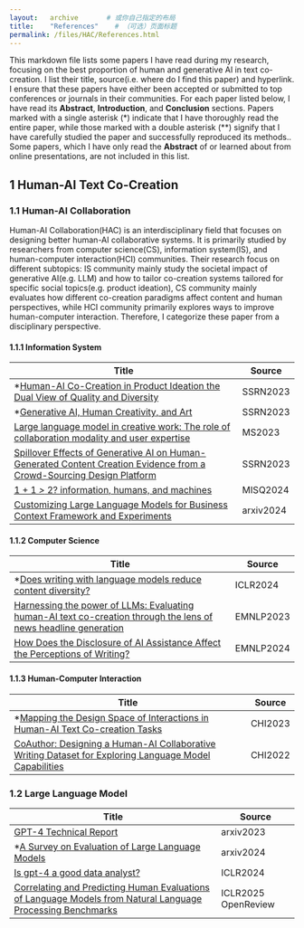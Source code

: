 ```yaml
---
layout:   archive       # 或你自己指定的布局
title:    "References"    # （可选）页面标题
permalink: /files/HAC/References.html
---
```


This markdown file lists some papers I have read during my research, focusing on the best proportion of human and generative AI in text co-creation. I list their title, source(i.e. where do I find this paper) and hyperlink. I ensure that these papers have either been accepted or submitted to top conferences or journals in their communities. For each paper listed below, I have read its **Abstract**, **Introduction**, and **Conclusion** sections. Papers marked with a single asterisk (*) indicate that I have thoroughly read the entire paper, while those marked with a double asterisk (\*\*) signify that I have carefully studied the paper and successfully reproduced its methods.. Some papers, which I have only read the **Abstract** of or learned about from online presentations, are not included in this list. 

## 1 Human-AI Text Co-Creation

### 1.1 Human-AI Collaboration

Human-AI Collaboration(HAC) is an interdisciplinary field that focuses on designing better human-AI collaborative systems. It is primarily studied by researchers from computer science(CS), information system(IS), and human-computer interaction(HCI) communities. Their research focus on different subtopics: IS community mainly study the societal impact of generative AI(e.g. LLM) and how to tailor co-creation systems tailored for specific social topics(e.g. product ideation), CS community mainly evaluates how different co-creation paradigms affect content and human perspectives, while HCI community primarily explores ways to improve human-computer interaction. Therefore, I categorize these paper from a disciplinary perspective.

#### 1.1.1 Information System

| Title                                                        | Source    |
| ------------------------------------------------------------ | --------- |
| *[Human-AI Co-Creation in Product Ideation the Dual View of Quality and Diversity](https://papers.ssrn.com/sol3/papers.cfm?abstract_id=4668241) | SSRN2023  |
| *[Generative AI, Human Creativity, and Art](https://papers.ssrn.com/sol3/papers.cfm?abstract_id=4594824) | SSRN2023  |
| [Large language model in creative work: The role of collaboration modality and user expertise](https://papers.ssrn.com/sol3/papers.cfm?abstract_id=4575598) | MS2023    |
| [Spillover Effects of Generative AI on Human-Generated Content Creation Evidence from a Crowd-Sourcing Design Platform](https://papers.ssrn.com/sol3/papers.cfm?abstract_id=4693181) | SSRN2023  |
| [1 + 1 *>* 2? information, humans, and machines](https://papers.ssrn.com/sol3/papers.cfm?abstract_id=4045718) | MISQ2024  |
| [Customizing Large Language Models for Business Context Framework and Experiments](https://arxiv.org/abs/2312.10225) | arxiv2024 |

#### 1.1.2 Computer Science

| Title                                                        | Source    |
| ------------------------------------------------------------ | --------- |
| *[Does writing with language models reduce content diversity?](https://arxiv.org/pdf/2309.05196) | ICLR2024  |
| [Harnessing the power of LLMs: Evaluating human-AI text co-creation through the lens of news headline generation](https://arxiv.org/pdf/2310.10706) | EMNLP2023 |
| [How Does the Disclosure of AI Assistance Affect the Perceptions of Writing?](https://arxiv.org/pdf/2410.04545) | EMNLP2024 |

#### 1.1.3 Human-Computer Interaction

| Title                                                        | Source  |
| ------------------------------------------------------------ | ------- |
| *[Mapping the Design Space of Interactions in Human-AI Text Co-creation Tasks](https://arxiv.org/pdf/2303.06430) | CHI2023 |
| [CoAuthor: Designing a Human-AI Collaborative Writing Dataset for Exploring Language Model Capabilities](https://arxiv.org/abs/2201.06796) | CHI2022 |

### 1.2 Large Language Model

| Title                                                        | Source              |
| ------------------------------------------------------------ | ------------------- |
| [GPT-4 Technical Report](https://arxiv.org/pdf/2303.08774)   | arxiv2023           |
| *[A Survey on Evaluation of Large Language Models](https://dl.acm.org/doi/pdf/10.1145/3641289) | arxiv2024           |
| [Is gpt-4 a good data analyst?](https://arxiv.org/pdf/2305.15038) | ICLR2024            |
| [Correlating and Predicting Human Evaluations of Language Models from Natural Language Processing Benchmarks](https://openreview.net/forum?id=52Idqv2FNY) | ICLR2025 OpenReview |

